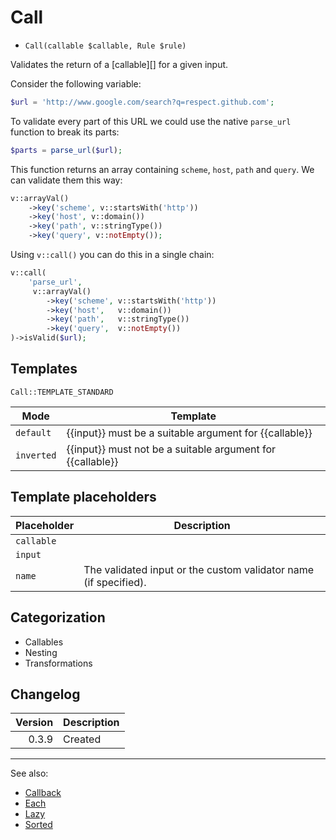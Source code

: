 # Call

- `Call(callable $callable, Rule $rule)`

Validates the return of a [callable][] for a given input.

Consider the following variable:

```php
$url = 'http://www.google.com/search?q=respect.github.com';
```

To validate every part of this URL we could use the native `parse_url`
function to break its parts:

```php
$parts = parse_url($url);
```

This function returns an array containing `scheme`, `host`, `path` and `query`.
We can validate them this way:

```php
v::arrayVal()
    ->key('scheme', v::startsWith('http'))
    ->key('host', v::domain())
    ->key('path', v::stringType())
    ->key('query', v::notEmpty());
```

Using `v::call()` you can do this in a single chain:

```php
v::call(
    'parse_url',
     v::arrayVal()
        ->key('scheme', v::startsWith('http'))
        ->key('host',   v::domain())
        ->key('path',   v::stringType())
        ->key('query',  v::notEmpty())
)->isValid($url);
```

## Templates

`Call::TEMPLATE_STANDARD`

| Mode       | Template                                                   |
|------------|------------------------------------------------------------|
| `default`  | {{input}} must be a suitable argument for {{callable}}     |
| `inverted` | {{input}} must not be a suitable argument for {{callable}} |

## Template placeholders

| Placeholder | Description                                                      |
|-------------|------------------------------------------------------------------|
| `callable`  |                                                                  |
| `input`     |                                                                  |
| `name`      | The validated input or the custom validator name (if specified). |

## Categorization

- Callables
- Nesting
- Transformations

## Changelog

| Version | Description |
|--------:|-------------|
|   0.3.9 | Created     |

***
See also:

- [Callback](Callback.md)
- [Each](Each.md)
- [Lazy](Lazy.md)
- [Sorted](Sorted.md)
